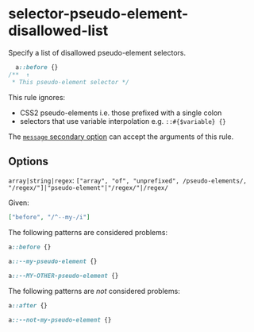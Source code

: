 # selector-pseudo-element-disallowed-list

Specify a list of disallowed pseudo-element selectors.

<!-- prettier-ignore -->
```css
  a::before {}
/**  ↑
 * This pseudo-element selector */
```

This rule ignores:

- CSS2 pseudo-elements i.e. those prefixed with a single colon
- selectors that use variable interpolation e.g. `::#{$variable} {}`

The [`message` secondary option](https://github.com/stylelint/stylelint/tree/16.6.1/docs/user-guide/configure.md#message) can accept the arguments of this rule.

## Options

`array|string|regex`: `["array", "of", "unprefixed", /pseudo-elements/, "/regex/"]|"pseudo-element"|"/regex/"|/regex/`

Given:

```json
["before", "/^--my-/i"]
```

The following patterns are considered problems:

<!-- prettier-ignore -->
```css
a::before {}
```

<!-- prettier-ignore -->
```css
a::--my-pseudo-element {}
```

<!-- prettier-ignore -->
```css
a::--MY-OTHER-pseudo-element {}
```

The following patterns are _not_ considered problems:

<!-- prettier-ignore -->
```css
a::after {}
```

<!-- prettier-ignore -->
```css
a::--not-my-pseudo-element {}
```
